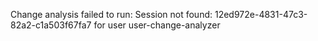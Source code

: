 Change analysis failed to run: Session not found: 12ed972e-4831-47c3-82a2-c1a503f67fa7 for user user-change-analyzer